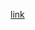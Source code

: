 
[ link ](https://portal.azure.com/#blade/Microsoft_Azure_CreateUIDef/CustomDeploymentBlade/uri/https://github.com/mararamdev/eslab/blob/main/keyvault.json/createUIDefinitionUri/https://github.com/mararamdev/eslab/blob/main/UIFormDefinition.json)

